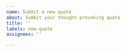 ```yaml
---
name: Submit a new quote
about: Sumbit your thought-provoking quote
title: ''
labels: new-quote
assignees: ''

---
```



